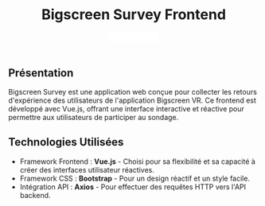 <div style="text-align: center;">
    <h1>Bigscreen Survey Frontend</h1>
    <img src="https://github.com/Sekma/bigscreenFrontEnd/blob/main/src/assets/logo.png" width="20%" alt=""><br><br>
</div>

## Présentation

Bigscreen Survey est une application web conçue pour collecter les retours d'expérience des utilisateurs de l'application Bigscreen VR. Ce frontend est développé avec Vue.js, offrant une interface interactive et réactive pour permettre aux utilisateurs de participer au sondage.

## Technologies Utilisées

<ul>
    <li>Framework Frontend : <strong>Vue.js</strong> - Choisi pour sa flexibilité et sa capacité à créer des interfaces utilisateur réactives.</li>
    <li>Framework CSS : <strong>Bootstrap</strong> - Pour un design réactif et un style facile.</li>
    <li>Intégration API : <strong>Axios</strong> - Pour effectuer des requêtes HTTP vers l'API backend.</li>
</ul>
